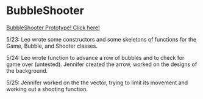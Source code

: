 # BubbleShooter
 [BubbleShooter Prototype! Click here! ](https://docs.google.com/document/d/1hzj-fIRyta1q_DYMK9ZiBtSmiaT09h9wrxhRYQY6BBM/edit?usp=sharing)
 
 
 
 
 5/23: Leo wrote some constructors and some skeletons of functions for the Game, Bubble, and Shooter classes.
 
 5/24: Leo wrote function to advance a row of bubbles and to check for game over (untested). Jennifer created the arrow, worked on the designs of the background. 
 
 5/25: Jennifer worked on the the vector, trying to limit its movement and working out a shooting function. 
 
